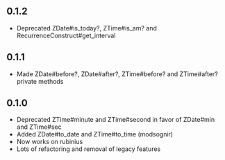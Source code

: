 0.1.2
-----
* Deprecated ZDate#is_today?, ZTime#is_am? and RecurrenceConstruct#get_interval

0.1.1
-----
* Made ZDate#before?, ZDate#after?, ZTime#before? and ZTime#after? private methods

0.1.0
-----

* Deprecated ZTime#minute and ZTime#second in favor of ZDate#min and ZTime#sec
* Added ZDate#to_date and ZTime#to_time (modsognir)
* Now works on rubinius
* Lots of refactoring and removal of legacy features
